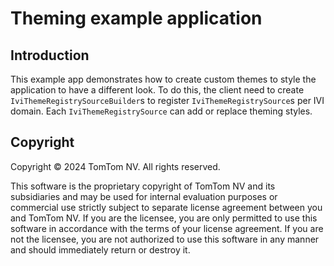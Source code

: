 # Theming example application

## Introduction

This example app demonstrates how to create custom themes to style the application to have a
different look. To do this, the client need to create `IviThemeRegistrySourceBuilder`s to register 
`IviThemeRegistrySource`s per IVI domain. Each `IviThemeRegistrySource` can add or replace theming
styles.

## Copyright

Copyright © 2024 TomTom NV. All rights reserved.

This software is the proprietary copyright of TomTom NV and its subsidiaries and may be
used for internal evaluation purposes or commercial use strictly subject to separate
license agreement between you and TomTom NV. If you are the licensee, you are only permitted
to use this software in accordance with the terms of your license agreement. If you are
not the licensee, you are not authorized to use this software in any manner and should
immediately return or destroy it.
